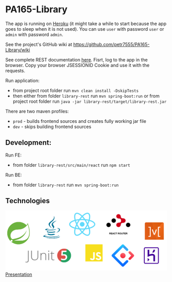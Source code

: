 # PA165-Library

The app is running on [Heroku](https://pa165-library.herokuapp.com/) (it might take a while to start because the app goes to sleep when it is not used).
You can use `user` with password `user` or `admin` with password `admin`.

See the project's GitHub wiki at https://github.com/petr7555/PA165-Library/wiki

See complete REST documentation [here](https://documenter.getpostman.com/view/9355808/SzfAzmgs?version=latest).
Fisrt, log to the app in the browser. Copy your browser JSESSIONID Cookie and use it with the requests.

Run application:
* from project root folder run `mvn clean install -DskipTests`
* then either from folder `library-rest` run `mvn spring-boot:run`
  or from project root folder run `java -jar library-rest/target/library-rest.jar`

There are two maven profiles:
* `prod` - builds frontend sources and creates fully working jar file
* `dev` - skips building frontend sources

## Development:

Run FE:
* from folder `library-rest/src/main/react` run `npm start`

Run BE:
* from folder `library-rest` run `mvn spring-boot:run`

## Technologies
![Technologies used](https://github.com/petr7555/PA165-Library/blob/master/docs/technologies.PNG)
[Presentation](https://docs.google.com/presentation/d/1guReZ06l8OnDNLTPyGrTZ3cfEIyQ8Wz-0AIRIfOs3Bw/edit?usp=sharing)

